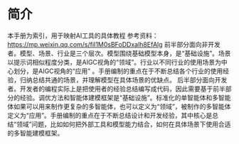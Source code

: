 # 简介
本手册为索引，用于映射AI工具的具体教程
参考资料：https://mp.weixin.qq.com/s/fiI1M0sBFoDDxalh8EfAlg
前半部分面向非开发者。模型、场景、行业是三个层次。模型围绕基础模型本身，是“基础设施”。场景以提示词相似程度分类，是AIGC视角的“领域”。行业以不同行业的使用场景为中心划分，是AIGC视角的“应用” 。手册编制的重点在于不断总结各个行业的使用经验，归纳总结共通的场景，并理解模型在具体场景的优缺点。
后半部分面向开发者。开发者的编程实际上是把使用者的经验总结编写成代码，因此需要基于前半部分的经验。调优方法和智能体建模框架是“基础设施”。标准化的单智能体和多智能体如果可以用来制作更复杂的多智能体，也可以定义为“领域”，被制作的多智能体定义为“应用”。手册编制的重点在于不断总结设计和开发经验，其中核心是总结“领域”问题，比如如何把外部工具和模型能力结合，如何在具体场景下使用合适的多智能建模框架。

